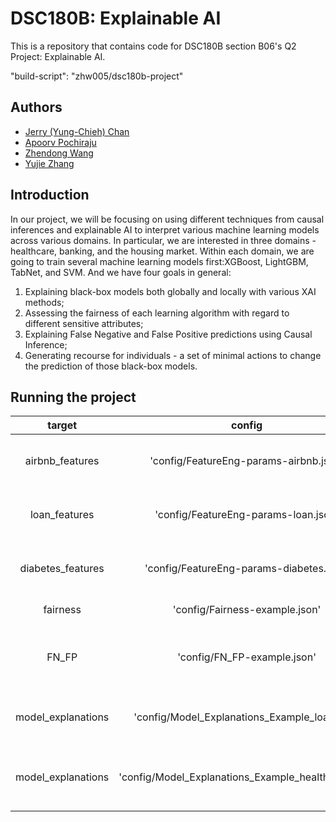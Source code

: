 # DSC180B: Explainable AI
This is a repository that contains code for DSC180B section B06's Q2 Project: Explainable AI.

"build-script": "zhw005/dsc180b-project"

## Authors
- [Jerry (Yung-Chieh) Chan](https://github.com/JerryYC)
- [Apoorv Pochiraju](https://github.com/apochira)
- [Zhendong Wang](https://github.com/zhw005)
- [Yujie Zhang](https://github.com/yujiezhang0914)

## Introduction
In our project, we will be focusing on using different techniques from causal inferences and explainable AI to interpret various machine learning models across various domains. In particular, we are interested in three domains - healthcare, banking, and the housing market. Within each domain, we are going to train several machine learning models first:XGBoost, LightGBM, TabNet, and SVM. And we have four goals in general: 
1) Explaining black-box models both globally and locally with various XAI methods; 
2) Assessing the fairness of each learning algorithm with regard to different sensitive attributes; 
3) Explaining False Negative and False Positive predictions using Causal Inference;
4) Generating recourse for individuals - a set of minimal actions to change the prediction of those black-box models.

## Running the project

 target | config | experiment |
| :---: | :---: | :---: |
| airbnb_features | 'config/FeatureEng-params-airbnb.json' | Do feature engineering for airbnb dataset |
| loan_features | 'config/FeatureEng-params-loan.json' | Do feature engineering for loan dataset |
| diabetes_features | 'config/FeatureEng-params-diabetes.json' | Do feature engineering for diabetes dataset |
| fairness | 'config/Fairness-example.json' | Do fairness evaluation |
| FN_FP | 'config/FN_FP-example.json' | Do False Negative and False Positive explanation |
| model_explanations | 'config/Model_Explanations_Example_loan.json'| Do model explanations - loan data example|
| model_explanations | 'config/Model_Explanations_Example_healthcare.json'| Do model explanations - healthcare data example|

